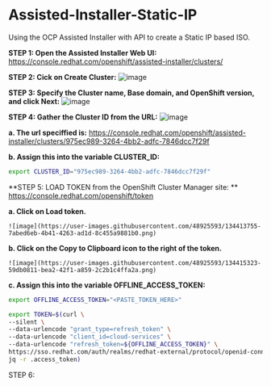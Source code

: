 # Assisted-Installer-Static-IP
Using the OCP Assisted Installer with API to create a Static IP based ISO.


**STEP 1: Open the Assisted Installer Web UI:**
  https://console.redhat.com/openshift/assisted-installer/clusters/


**STEP 2: Cick on Create Cluster:**
  ![image](https://user-images.githubusercontent.com/48925593/134395134-1665ad54-7c20-4251-a436-9efedb0fe764.png)


**STEP 3: Specify the Cluster name, Base domain, and OpenShift version, and click Next:**
  ![image](https://user-images.githubusercontent.com/48925593/134395722-86f875ad-016a-4d2c-92d0-222dc1a2b091.png)


**STEP 4: Gather the Cluster ID from the URL:**
  ![image](https://user-images.githubusercontent.com/48925593/134409953-25f6086c-a016-4de4-94cf-10d79e8d5d76.png)

**a. The url speciffied is:** 
https://console.redhat.com/openshift/assisted-installer/clusters/975ec989-3264-4bb2-adfc-7846dcc7f29f

**b. Assign this into the variable CLUSTER_ID:**
  ```bash
  export CLUSTER_ID="975ec989-3264-4bb2-adfc-7846dcc7f29f"
  ```

**STEP 5: LOAD TOKEN from the OpenShift Cluster Manager site: **
  https://console.redhat.com/openshift/token

**a. Click on Load token.**

    ![image](https://user-images.githubusercontent.com/48925593/134413755-7abed6eb-4b41-4263-ad1d-8c455a9881b0.png)

**b. Click on the Copy to Clipboard icon to the right of the token.**

    ![image](https://user-images.githubusercontent.com/48925593/134415323-59db0811-bea2-42f1-a859-2c2b1c4ffa2a.png)

**c. Assign this into the variable OFFLINE_ACCESS_TOKEN:**

   ```bash
   export OFFLINE_ACCESS_TOKEN="<PASTE_TOKEN_HERE>"

   export TOKEN=$(curl \
   --silent \
   --data-urlencode "grant_type=refresh_token" \
   --data-urlencode "client_id=cloud-services" \
   --data-urlencode "refresh_token=${OFFLINE_ACCESS_TOKEN}" \
   https://sso.redhat.com/auth/realms/redhat-external/protocol/openid-connect/token | \
   jq -r .access_token)
   ```

STEP 6: 
